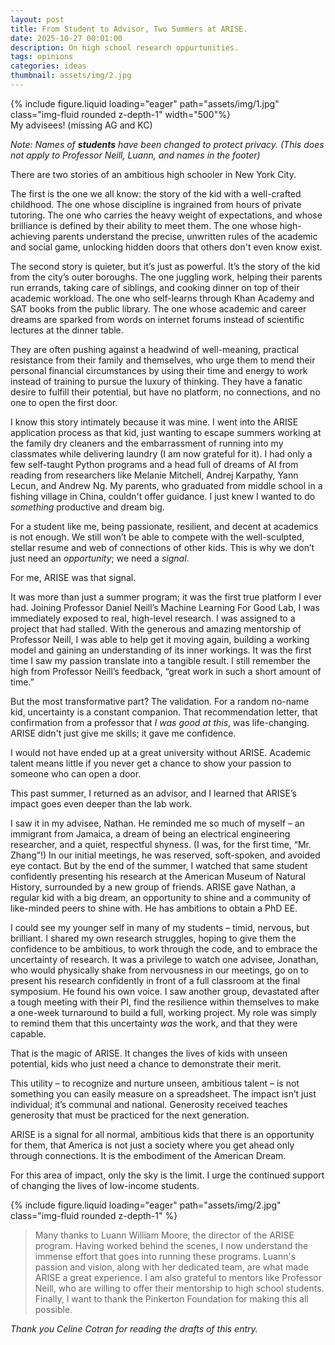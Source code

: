 ```yaml
---
layout: post
title: From Student to Advisor, Two Summers at ARISE.
date: 2025-10-27 00:01:00
description: On high school research oppurtunities.
tags: opinions
categories: ideas
thumbnail: assets/img/2.jpg
---
```


<div class="text-center">
{% include figure.liquid loading="eager" path="assets/img/1.jpg" class="img-fluid rounded z-depth-1" width="500"%}
</div>
<div class="caption">
	My advisees! (missing AG and KC)
</div>

*Note: Names of **students** have been changed to protect privacy. (This does not apply to Professor Neill, Luann, and names in the footer)*

There are two stories of an ambitious high schooler in New York City.

The first is the one we all know: the story of the kid with a well-crafted childhood. The one whose discipline is ingrained from hours of private tutoring. The one who carries the heavy weight of expectations, and whose brilliance is defined by their ability to meet them. The one whose high-achieving parents understand the precise, unwritten rules of the academic and social game, unlocking hidden doors that others don't even know exist.

The second story is quieter, but it’s just as powerful. It’s the story of the kid from the city’s outer boroughs. The one juggling work, helping their parents run errands, taking care of siblings, and cooking dinner on top of their academic workload. The one who self-learns through Khan Academy and SAT books from the public library. The one whose academic and career dreams are sparked from words on internet forums instead of scientific lectures at the dinner table.

They are often pushing against a headwind of well-meaning, practical resistance from their family and themselves, who urge them to mend their personal financial circumstances by using their time and energy to work instead of training to pursue the luxury of thinking. They have a fanatic desire to fulfill their potential, but have no platform, no connections, and no one to open the first door.

I know this story intimately because it was mine. I went into the ARISE application process as that kid, just wanting to escape summers working at the family dry cleaners and the embarrassment of running into my classmates while delivering laundry (I am now grateful for it). I had only a few self-taught Python programs and a head full of dreams of AI from reading from researchers like Melanie Mitchell, Andrej Karpathy, Yann Lecun, and Andrew Ng. My parents, who graduated from middle school in a fishing village in China, couldn't offer guidance. I just knew I wanted to do *something* productive and dream big.

For a student like me, being passionate, resilient, and decent at academics is not enough. We still won’t be able to compete with the well-sculpted, stellar resume and web of connections of other kids. This is why we don’t just need an *opportunity*; we need a *signal*.

For me, ARISE was that signal.

It was more than just a summer program; it was the first true platform I ever had. Joining Professor Daniel Neill’s Machine Learning For Good Lab, I was immediately exposed to real, high-level research. I was assigned to a project that had stalled. With the generous and amazing mentorship of Professor Neill, I was able to help get it moving again, building a working model and gaining an understanding of its inner workings. It was the first time I saw my passion translate into a tangible result. I still remember the high from Professor Neill’s feedback, “great work in such a short amount of time.”

But the most transformative part? The validation. For a random no-name kid, uncertainty is a constant companion. That recommendation letter, that confirmation from a professor that *I was good at this*, was life-changing. ARISE didn't just give me skills; it gave me confidence.

I would not have ended up at a great university without ARISE. Academic talent means little if you never get a chance to show your passion to someone who can open a door.

This past summer, I returned as an advisor, and I learned that ARISE’s impact goes even deeper than the lab work.

I saw it in my advisee, Nathan. He reminded me so much of myself – an immigrant from Jamaica, a dream of being an electrical engineering researcher, and a quiet, respectful shyness. (I was, for the first time, “Mr. Zhang”\!) In our initial meetings, he was reserved, soft-spoken, and avoided eye contact. But by the end of the summer, I watched that same student confidently presenting his research at the American Museum of Natural History, surrounded by a new group of friends. ARISE gave Nathan, a regular kid with a big dream, an opportunity to shine and a community of like-minded peers to shine with. He has ambitions to obtain a PhD EE.

I could see my younger self in many of my students – timid, nervous, but brilliant. I shared my own research struggles, hoping to give them the confidence to be ambitious, to work through the code, and to embrace the uncertainty of research. It was a privilege to watch one advisee, Jonathan, who would physically shake from nervousness in our meetings, go on to present his research confidently in front of a full classroom at the final symposium. He found his own voice. I saw another group, devastated after a tough meeting with their PI, find the resilience within themselves to make a one-week turnaround to build a full, working project. My role was simply to remind them that this uncertainty *was* the work, and that they were capable.

That is the magic of ARISE. It changes the lives of kids with unseen potential, kids who just need a chance to demonstrate their merit.

This utility – to recognize and nurture unseen, ambitious talent – is not something you can easily measure on a spreadsheet. The impact isn’t just individual; it’s communal and national. Generosity received teaches generosity that must be practiced for the next generation.

ARISE is a signal for all normal, ambitious kids that there is an opportunity for them, that America is not just a society where you get ahead only through connections. It is the embodiment of the American Dream. 

For this area of impact, only the sky is the limit. I urge the continued support of changing the lives of low-income students.

{% include figure.liquid loading="eager" path="assets/img/2.jpg" class="img-fluid rounded z-depth-1" %}


> Many thanks to Luann William Moore, the director of the ARISE program. Having worked behind the scenes, I now understand the immense effort that goes into running these programs. Luann's passion and vision, along with her dedicated team, are what made ARISE a great experience.
> I am also grateful to mentors like Professor Neill, who are willing to offer their mentorship to high school students.
> Finally, I want to thank the Pinkerton Foundation for making this all possible.

*Thank you Celine Cotran for reading the drafts of this entry.*
